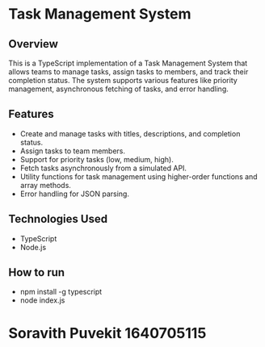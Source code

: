 # Task Management System

## Overview
This is a TypeScript implementation of a Task Management System that allows teams to manage tasks, assign tasks to members, and track their completion status. The system supports various features like priority management, asynchronous fetching of tasks, and error handling.

## Features
- Create and manage tasks with titles, descriptions, and completion status.
- Assign tasks to team members.
- Support for priority tasks (low, medium, high).
- Fetch tasks asynchronously from a simulated API.
- Utility functions for task management using higher-order functions and array methods.
- Error handling for JSON parsing.

## Technologies Used
- TypeScript
- Node.js

## How to run
- npm install -g typescript
- node index.js

# Soravith Puvekit 1640705115
